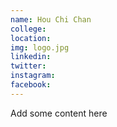 ```yaml
---
name: Hou Chi Chan
college:
location:
img: logo.jpg
linkedin:
twitter:
instagram:
facebook:
---
```


Add some content here
